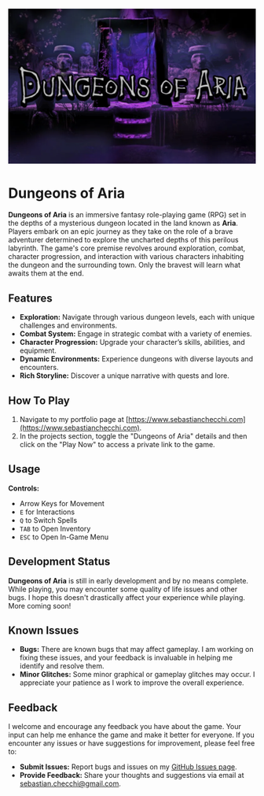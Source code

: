 ![Dungeons of Aria Title Screen](https://github.com/Checchii/DungeonsOfAria/blob/main/TitleScreen.png?raw=true)

# Dungeons of Aria

**Dungeons of Aria** is an immersive fantasy role-playing game (RPG) set in the depths of a mysterious dungeon located in the land known as **Aria**. Players embark on an epic journey as they take on the role of a brave adventurer determined to explore the uncharted depths of this perilous labyrinth. The game's core premise revolves around exploration, combat, character progression, and interaction with various characters inhabiting the dungeon and the surrounding town. Only the bravest will learn what awaits them at the end.

## Features

- **Exploration:** Navigate through various dungeon levels, each with unique challenges and environments.
- **Combat System:** Engage in strategic combat with a variety of enemies.
- **Character Progression:** Upgrade your character’s skills, abilities, and equipment.
- **Dynamic Environments:** Experience dungeons with diverse layouts and encounters.
- **Rich Storyline:** Discover a unique narrative with quests and lore.

## How To Play

1. Navigate to my portfolio page at [https://www.sebastianchecchi.com](https://www.sebastianchecchi.com).
2. In the projects section, toggle the "Dungeons of Aria" details and then click on the "Play Now" to access a private link to the game.

## Usage

**Controls:**

- Arrow Keys for Movement
- `E` for Interactions
- `Q` to Switch Spells
- `TAB` to Open Inventory
- `ESC` to Open In-Game Menu

## Development Status

**Dungeons of Aria** is still in early development and by no means complete. While playing, you may encounter some quality of life issues and other bugs. I hope this doesn't drastically affect your experience while playing. More coming soon!

## Known Issues

- **Bugs:** There are known bugs that may affect gameplay. I am working on fixing these issues, and your feedback is invaluable in helping me identify and resolve them.
- **Minor Glitches:** Some minor graphical or gameplay glitches may occur. I appreciate your patience as I work to improve the overall experience.

## Feedback

I welcome and encourage any feedback you have about the game. Your input can help me enhance the game and make it better for everyone. If you encounter any issues or have suggestions for improvement, please feel free to:

- **Submit Issues:** Report bugs and issues on my [GitHub Issues page](https://github.com/Checchii/DungeonsOfAria/issues).
- **Provide Feedback:** Share your thoughts and suggestions via email at [sebastian.checchi@gmail.com](mailto:sebastian.checchi@gmail.com).

